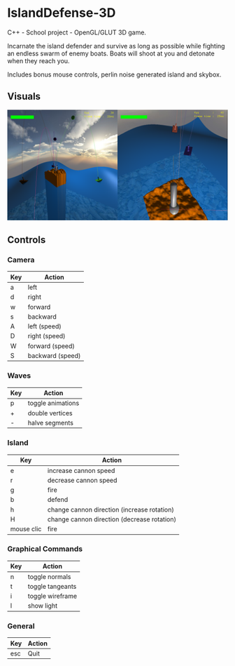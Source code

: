 # IslandDefense-3D
C++ - School project - OpenGL/GLUT 3D game.

Incarnate the island defender and survive as long as possible while fighting an endless swarm of enemy boats.
Boats will shoot at you and detonate when they reach you.

Includes bonus mouse controls, perlin noise generated island and skybox.

## Visuals

![Visuals 01](assets/demo.png)

## Controls

### Camera
|  Key   |   Action    |
| ------ | ----------- |
| a | left |
| d | right |
| w | forward |
| s | backward |
| A | left (speed) |
| D | right (speed) |
| W | forward (speed) |
| S | backward (speed) |

### Waves
|  Key   |   Action    |
| ------ | ----------- |
| p | toggle animations |
| + | double vertices |
| - | halve segments |

### Island
|  Key   |   Action    |
| ------ | ----------- |
| e | increase cannon speed |
| r | decrease cannon speed |
| g | fire |
| b | defend |
| h | change cannon direction (increase rotation) |
| H | change cannon direction (decrease rotation) |
| mouse clic | fire |

### Graphical Commands
|  Key   |   Action    |
| ------ | ----------- |
| n | toggle normals |
| t | toggle tangeants |
| i | toggle wireframe |
| l | show light |

### General
|  Key   |   Action    |
| ------ | ----------- |
| esc | Quit |